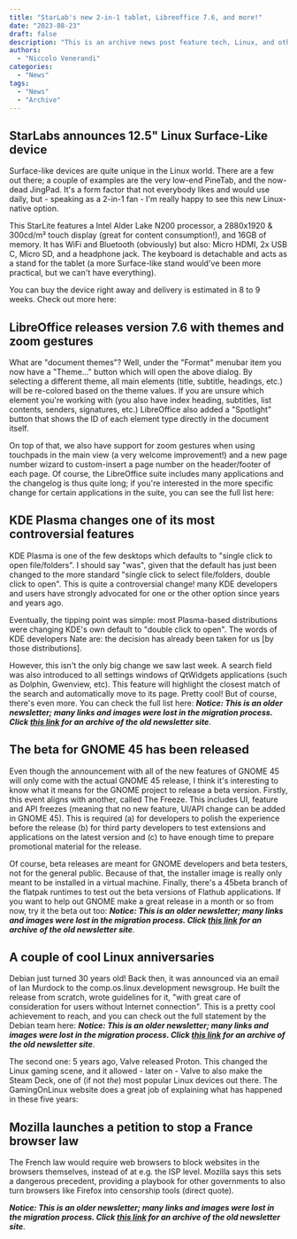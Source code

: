 ```yaml
---
title: "StarLab's new 2-in-1 tablet, Libreoffice 7.6, and more!"
date: "2023-08-23"
draft: false
description: "This is an archive news post feature tech, Linux, and other open-source news. This is an older article that was part of a migration. There will be missing images, broken links, and potentially other issues."
authors:
  - "Niccolo Venerandi"
categories:
  - "News"
tags:
  - "News"
  - "Archive"
---
```


## StarLabs announces 12.5" Linux Surface-Like device

Surface-like devices are quite unique in the Linux world. There are a few out there; a couple of examples are the very low-end PineTab, and the now-dead JingPad. It's a form factor that not everybody likes and would use daily, but - speaking as a 2-in-1 fan - I'm really happy to see this new Linux-native option.

This StarLite features a Intel Alder Lake N200 processor, a 2880x1920 & 300cd/m² touch display (great for content consumption!), and 16GB of memory. It has WiFi and Bluetooth (obviously) but also: Micro HDMI, 2x USB C, Micro SD, and a headphone jack. The keyboard is detachable and acts as a stand for the tablet (a more Surface-like stand would've been more practical, but we can't have everything).

You can buy the device right away and delivery is estimated in 8 to 9 weeks. Check out more here:

## LibreOffice releases version 7.6 with themes and zoom gestures

What are "document themes"? Well, under the "Format" menubar item you now have a "Theme..." button which will open the above dialog. By selecting a different theme, all main elements (title, subtitle, headings, etc.) will be re-colored based on the theme values. If you are unsure which element you're working with (you also have index heading, subtitles, list contents, senders, signatures, etc.) LibreOffice also added a "Spotlight" button that shows the ID of each element type directly in the document itself.

On top of that, we also have support for zoom gestures when using touchpads in the main view (a very welcome improvement!) and a new page number wizard to custom-insert a page number on the header/footer of each page. Of course, the LibreOffice suite includes many applications and the changelog is thus quite long; if you're interested in the more specific change for certain applications in the suite, you can see the full list here:

## KDE Plasma changes one of its most controversial features

KDE Plasma is one of the few desktops which defaults to "single click to open file/folders". I should say "was", given that the default has just been changed to the more standard "single click to select file/folders, double click to open". This is quite a controversial change! many KDE developers and users have strongly advocated for one or the other option since years and years ago.

Eventually, the tipping point was simple: most Plasma-based distributions were changing KDE's own default to "double click to open". The words of KDE developers Nate are: the decision has already been taken for us \[by those distributions\].

However, this isn't the only big change we saw last week. A search field was also introduced to all settings windows of QtWidgets applications (such as Dolphin, Gwenview, etc). This feature will highlight the closest match of the search and automatically move to its page. Pretty cool! But of course, there's even more. You can check the full list here: **_Notice: This is an older newsletter; many links and images were lost in the migration process. Click [this link](https://archive.techhut.tv/) for an archive of the old newsletter site_**.

## The beta for GNOME 45 has been released

Even though the announcement with all of the new features of GNOME 45 will only come with the actual GNOME 45 release, I think it's interesting to know what it means for the GNOME project to release a beta version. Firstly, this event aligns with another, called The Freeze. This includes UI, feature and API freezes (meaning that no new feature, UI/API change can be added in GNOME 45). This is required (a) for developers to polish the experience before the release (b) for third party developers to test extensions and applications on the latest version and (c) to have enough time to prepare promotional material for the release.

Of course, beta releases are meant for GNOME developers and beta testers, not for the general public. Because of that, the installer image is really only meant to be installed in a virtual machine. Finally, there's a 45beta branch of the flatpak runtimes to test out the beta versions of Flathub applications. If you want to help out GNOME make a great release in a month or so from now, try it the beta out too: **_Notice: This is an older newsletter; many links and images were lost in the migration process. Click [this link](https://archive.techhut.tv/) for an archive of the old newsletter site_**.

## A couple of cool Linux anniversaries

Debian just turned 30 years old! Back then, it was announced via an email of Ian Murdock to the comp.os.linux.development newsgroup. He built the release from scratch, wrote guidelines for it, "with great care of consideration for users without Internet connection". This is a pretty cool achievement to reach, and you can check out the full statement by the Debian team here: **_Notice: This is an older newsletter; many links and images were lost in the migration process. Click [this link](https://archive.techhut.tv/) for an archive of the old newsletter site_**.

The second one: 5 years ago, Valve released Proton. This changed the Linux gaming scene, and it allowed - later on - Valve to also make the Steam Deck, one of (if not _the_) most popular Linux devices out there. The GamingOnLinux website does a great job of explaining what has happened in these five years:

## Mozilla launches a petition to stop a France browser law

The French law would require web browsers to block websites in the browsers themselves, instead of at e.g. the ISP level. Mozilla says this sets a dangerous precedent, providing a playbook for other governments to also turn browsers like Firefox into censorship tools (direct quote).

**_Notice: This is an older newsletter; many links and images were lost in the migration process. Click [this link](https://archive.techhut.tv/) for an archive of the old newsletter site_**.
